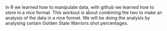 In R we learned how to manipulate data, with github we learned how to store in a nice format. This workout is about
combining the two to make an analysis of the data in a nice format. We will be doing the analysis by analysing certain 
Golden State Warriors shot percentages.